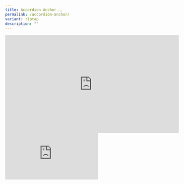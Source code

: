 ```yaml
---
title: Accordion Anchor﹐,
permalink: /accordion-anchor/
variant: tiptap
description: ""
---
```

<div class="iframe-wrapper">
<iframe height="315" width="560" allowfullscreen="true" frameborder="0" src="https://www.youtube.com/embed/LCcWWbx6pXU?si=frAktlEEYlKKTWoo?&amp;autoplay=1"></iframe>
</div>
<div class="iframe-wrapper">
<iframe allowfullscreen="true" frameborder="0" src="https://www.facebook.com/plugins/post.php?href=https%3A%2F%2Fwww.facebook.com%2Fpeoplesassociation%2Fposts%2Fpfbid02dTJ9tUj2bCkYvAdLRrYCcMnSwEK7ZZ4wBxCVw9su5jrM7avCAFxM1Y7NJ6YfqJ55l&amp;show_text=true&amp;width=100%"></iframe>
</div>
<p></p>